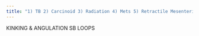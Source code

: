 ```yaml
---
title: "1) TB 2) Carcinoid 3) Radiation 4) Mets 5) Retractile Mesenteritis"
---
```

KINKING &amp; ANGULATION SB LOOPS

